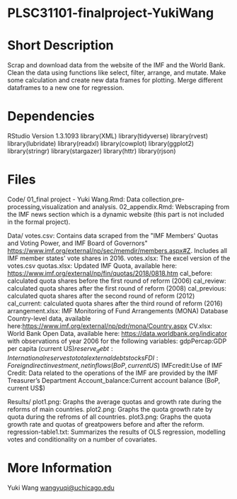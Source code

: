 # PLSC31101-finalproject-YukiWang
# Short Description
Scrap and download data from the website of the IMF and the World Bank. Clean the data using functions like select, filter, arrange, and mutate. Make some calculation and create new data frames for plotting. Merge different dataframes to a new one for regression.

# Dependencies
RStudio Version 1.3.1093
library(XML)
library(tidyverse)
library(rvest)
library(lubridate)
library(readxl)
library(cowplot)
library(ggplot2)
library(stringr)
library(stargazer)
library(httr)
library(rjson)

# Files
Code/
01_final project - Yuki Wang.Rmd: Data collection,pre-processing,visualization and analysis.
02_appendix.Rmd: Webscraping from the IMF news section which is a dynamic website (this part is not included in the formal project).

Data/
votes.csv: Contains data scraped from the "IMF Members' Quotas and Voting Power, and IMF Board of Governors" https://www.imf.org/external/np/sec/memdir/members.aspx#Z. Includes all IMF member states' vote shares in 2016.
votes.xlsx: The excel version of the votes.csv
quotas.xlsx: Updated IMF Quota, available here: https://www.imf.org/external/np/fin/quotas/2018/0818.htm
cal_before: calculated quota shares before the first round of reform (2006) 
cal_review: calculated quota shares after the first round of reform (2008)
cal_previous: calculated quota shares after the second round of reform (2012)
cal_current: calculated quota shares after the third round of reform (2016)
arrangement.xlsx: IMF Monitoring of Fund Arrangements (MONA) Database Country-level data, available here:https://www.imf.org/external/np/pdr/mona/Country.aspx
CV.xlsx: World Bank Open Data, available here: https://data.worldbank.org/indicator with observations of year 2006 for the following variables:
gdpPercap:GDP per capita (current US$)
reserve_debt:International reserves to total external debt stocks
FDI:Foreign direct investment, net inflows (BoP, current US$)
IMFcredit:Use of IMF Credit: Data related to the operations of the IMF are provided by the IMF Treasurer’s Department
Account_balance:Current account balance (BoP, current US$)


Results/
plot1.png: Graphs the average quotas and growth rate during the reforms of main countries.
plot2.png: Graphs the quota growth rate by quota during the refroms of all countries.
plot3.png: Graphs the quota growth rate and quotas of greatpowers before and after the reform.
regression-table1.txt: Summarizes the results of OLS regression, modelling votes and conditionality on a number of covariates.

# More Information
Yuki Wang
wangyuqi@uchicago.edu
